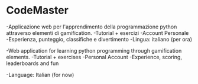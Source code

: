 # CodeMaster
-Applicazione web per l'apprendimento della programmazione python attraverso elementi di gamification.
-Tutorial + esercizi
-Account Personale
-Esperienza, punteggio, classifiche e divertimento
-Lingua: italiano (per ora)

-Web application for learning python programming through gamification elements.
-Tutorial + exercises
-Personal Account
-Experience, scoring, leaderboards and fun

-Language: Italian (for now)
